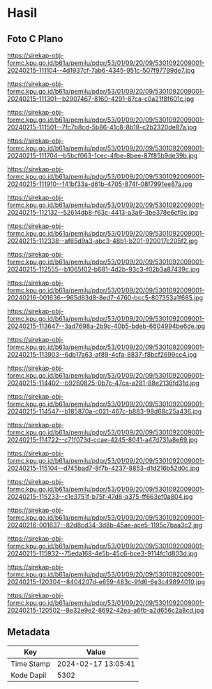 # Hasil

## Foto C Plano

https://sirekap-obj-formc.kpu.go.id/b61a/pemilu/pdpr/53/01/09/20/09/5301092009001-20240215-111104--4d1937cf-7ab6-4345-951c-507f97799de7.jpg

https://sirekap-obj-formc.kpu.go.id/b61a/pemilu/pdpr/53/01/09/20/09/5301092009001-20240215-111301--b2907467-8160-4291-87ca-c0a21f8f601c.jpg

https://sirekap-obj-formc.kpu.go.id/b61a/pemilu/pdpr/53/01/09/20/09/5301092009001-20240215-111501--7fc7b8cd-5b86-41c8-8b18-c2b2320de87a.jpg

https://sirekap-obj-formc.kpu.go.id/b61a/pemilu/pdpr/53/01/09/20/09/5301092009001-20240215-111704--b5bcf063-1cec-4fbe-8bee-87f85b9de39b.jpg

https://sirekap-obj-formc.kpu.go.id/b61a/pemilu/pdpr/53/01/09/20/09/5301092009001-20240215-111910--141bf33a-d61b-4705-874f-08f7991ee87a.jpg

https://sirekap-obj-formc.kpu.go.id/b61a/pemilu/pdpr/53/01/09/20/09/5301092009001-20240215-112132--52614db8-f63c-4413-a3a6-3be378e6cf9c.jpg

https://sirekap-obj-formc.kpu.go.id/b61a/pemilu/pdpr/53/01/09/20/09/5301092009001-20240215-112338--af65d9a3-abc3-48b1-b201-920017c205f2.jpg

https://sirekap-obj-formc.kpu.go.id/b61a/pemilu/pdpr/53/01/09/20/09/5301092009001-20240215-112555--b1065f02-b681-4d2b-93c3-f02b3a87439c.jpg

https://sirekap-obj-formc.kpu.go.id/b61a/pemilu/pdpr/53/01/09/20/09/5301092009001-20240216-001636--965d83d8-8ed7-4760-bcc5-807353a1f685.jpg

https://sirekap-obj-formc.kpu.go.id/b61a/pemilu/pdpr/53/01/09/20/09/5301092009001-20240215-113647--3ad7698a-2b9c-40b5-bdeb-6604994be6de.jpg

https://sirekap-obj-formc.kpu.go.id/b61a/pemilu/pdpr/53/01/09/20/09/5301092009001-20240215-113903--6db17a63-af89-4cfa-8837-f8bcf2699cc4.jpg

https://sirekap-obj-formc.kpu.go.id/b61a/pemilu/pdpr/53/01/09/20/09/5301092009001-20240215-114402--b9260825-0b7c-47ca-a281-88e2136fd31d.jpg

https://sirekap-obj-formc.kpu.go.id/b61a/pemilu/pdpr/53/01/09/20/09/5301092009001-20240215-114547--b185870a-c021-467c-b883-98d68c25a436.jpg

https://sirekap-obj-formc.kpu.go.id/b61a/pemilu/pdpr/53/01/09/20/09/5301092009001-20240215-114722--c71f073d-ccae-4245-8041-a47d731a8e69.jpg

https://sirekap-obj-formc.kpu.go.id/b61a/pemilu/pdpr/53/01/09/20/09/5301092009001-20240215-115104--d745bad7-8f7b-4237-8853-d1d216b52d0c.jpg

https://sirekap-obj-formc.kpu.go.id/b61a/pemilu/pdpr/53/01/09/20/09/5301092009001-20240215-115233--c1e3751f-b75f-47d8-a375-ff663ef0a804.jpg

https://sirekap-obj-formc.kpu.go.id/b61a/pemilu/pdpr/53/01/09/20/09/5301092009001-20240216-001637--82d8cd34-3d8b-45ae-ace5-1195c7baa3c2.jpg

https://sirekap-obj-formc.kpu.go.id/b61a/pemilu/pdpr/53/01/09/20/09/5301092009001-20240215-115932--75eda168-4e5b-45c6-bce3-9114fc1d803d.jpg

https://sirekap-obj-formc.kpu.go.id/b61a/pemilu/pdpr/53/01/09/20/09/5301092009001-20240215-120304--8404207d-e659-483c-9fd6-6e3c49894010.jpg

https://sirekap-obj-formc.kpu.go.id/b61a/pemilu/pdpr/53/01/09/20/09/5301092009001-20240215-120502--8e32e9e2-8692-42ea-a6fb-a2d656c2a8cd.jpg


## Metadata

| Key        | Value               |
| ---------- | ------------------- |
| Time Stamp | 2024-02-17 13:05:41 |
| Kode Dapil | 5302                |



